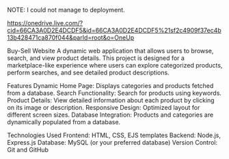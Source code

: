 NOTE: I could not manage to deployment.

https://onedrive.live.com/?cid=66CA3A0D2E4DCDF5&id=66CA3A0D2E4DCDF5%21sf2c4909f37ec4b13b428471ca870f044&parId=root&o=OneUp

Buy-Sell Website
A dynamic web application that allows users to browse, search, and view product details. This project is designed for a marketplace-like experience where users can explore categorized products, perform searches, and see detailed product descriptions.

Features
Dynamic Home Page: Displays categories and products fetched from a database.
Search Functionality: Search for products using keywords.
Product Details: View detailed information about each product by clicking on its image or description.
Responsive Design: Optimized layout for different screen sizes.
Database Integration: Products and categories are dynamically populated from a database.

Technologies Used
Frontend: HTML, CSS, EJS templates
Backend: Node.js, Express.js
Database: MySQL (or your preferred database)
Version Control: Git and GitHub
